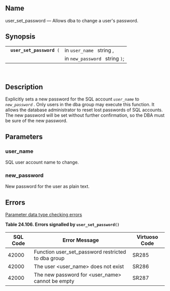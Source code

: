 <div id="fn_user_set_password" class="refentry">

<div class="titlepage">

</div>

<div class="refnamediv">

## Name

user_set_password — Allows dba to change a user's password.

</div>

<div class="refsynopsisdiv">

## Synopsis

<div id="fsyn_user_set_password" class="funcsynopsis">

|                                |                                |
|--------------------------------|--------------------------------|
| ` `**`user_set_password`**` (` | in `user_name ` string ,       |
|                                | in `new_password ` string `)`; |

<div class="funcprototype-spacer">

 

</div>

</div>

</div>

<div id="desc_49" class="refsect1">

## Description

Explicitly sets a new password for the SQL account *`user_name`* to
*`new_password`* . Only users in the dba group may execute this
function. It allows the database administrator to reset lost passwords
of SQL accounts. The new password will be set without further
confirmation, so the DBA must be sure of the new password.

</div>

<div id="params_16" class="refsect1">

## Parameters

<div id="id116919" class="refsect2">

### user_name

SQL user account name to change.

</div>

<div id="id116922" class="refsect2">

### new_password

New password for the user as plain text.

</div>

</div>

<div id="errors_user_set_password" class="refsect1">

## Errors

<a href="datatypeerror.html" class="link"
title="23.2.2. Data Type Errors">Parameter data type checking errors</a>

<div id="id116929" class="table">

**Table 24.106. Errors signalled by `user_set_password() `**

<div class="table-contents">

| SQL Code                              | Error Message                                      | Virtuoso Code |
|---------------------------------------|----------------------------------------------------|---------------|
| <span class="errorcode">42000 </span> | Function user_set_password restricted to dba group | SR285         |
| <span class="errorcode">42000 </span> | The user \<user_name\> does not exist              | SR286         |
| <span class="errorcode">42000 </span> | The new password for \<user_name\> cannot be empty | SR287         |

</div>

</div>

  

</div>

</div>

